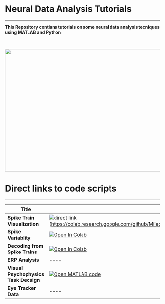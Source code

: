 
# Neural Data Analysis Tutorials
---
**This Repository contians tutorials on some neural data analysis tecniques using MATLAB and Python**

<br>
<p align="center">
<img src="https://user-images.githubusercontent.com/76477833/210067487-58ac6ecd-c7fa-4a8d-988f-a6b9cf8f61f9.png" width="600" height="400">


# Direct links to code scripts
---
|  Title | Notebook|
| - | ---------|
|**Spike Train Visualization**|![direct link](https://github.com/MiladQolami/Neural-Data-Analysis/blob/main/images/python-icon.png)(https://colab.research.google.com/github/MiladQolami/BasicNeuralDataAnalysis/blob/main/SpikeTrianVisualization/MainCode.ipynb)|
|**Spike Variablity**| [![Open In Colab](https://colab.research.google.com/assets/colab-badge.svg)](https://colab.research.google.com/github/MiladQolami/Neural-Data-Analysis/blob/main/SpikingVariablity/SpikingVariablity.ipynb)|
|**Decoding from Spike Trains**| [![Open In Colab](https://colab.research.google.com/assets/colab-badge.svg)](https://github.com/MiladQolami/BasicNeuralDataAnalysis/tree/main/SpikeCountCorrelation)|
|**ERP Analysis**|----|
|**Visual Psychophysics Task Decsign**|[![Open MATLAB code](https://github.com/MiladQolami/Neural-Data-Analysis/blob/main/images/matlab%20icon%20copy.jpg)](https://github.com/MiladQolami/Neural-Data-Analysis/blob/main/VisualPsychophysicsTaskDesign/main_task.m)|
|**Eye Tracker Data**| ----|

